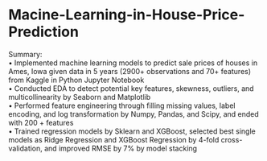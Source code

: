 # Macine-Learning-in-House-Price-Prediction
Summary:\
• Implemented machine learning models to predict sale prices of houses in Ames, Iowa given data in 5 years (2900+
observations and 70+ features) from Kaggle in Python Jupyter Notebook\
• Conducted EDA to detect potential key features, skewness, outliers, and multicollinearity by Seaborn and Matplotlib\
• Performed feature engineering through filling missing values, label encoding, and log transformation by Numpy,
Pandas, and Scipy, and ended with 200 + features\
• Trained regression models by Sklearn and XGBoost, selected best single models as Ridge Regression and XGBoost
Regression by 4-fold cross-validation, and improved RMSE by 7% by model stacking

